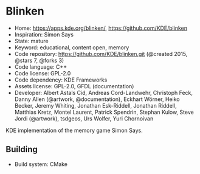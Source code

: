 # Blinken

- Home: https://apps.kde.org/blinken/, https://github.com/KDE/blinken
- Inspiration: Simon Says
- State: mature
- Keyword: educational, content open, memory
- Code repository: https://github.com/KDE/blinken.git (@created 2015, @stars 7, @forks 3)
- Code language: C++
- Code license: GPL-2.0
- Code dependency: KDE Frameworks
- Assets license: GPL-2.0, GFDL (documentation)
- Developer: Albert Astals Cid, Andreas Cord-Landwehr, Christoph Feck, Danny Allen (@artwork, @documentation), Eckhart Wörner, Heiko Becker, Jeremy Whiting, Jonathan Esk-Riddell, Jonathan Riddell, Matthias Kretz, Montel Laurent, Patrick Spendrin, Stephan Kulow, Steve Jordi (@artwork), tsdgeos, Urs Wolfer, Yuri Chornoivan

KDE implementation of the memory game Simon Says.

## Building

- Build system: CMake
